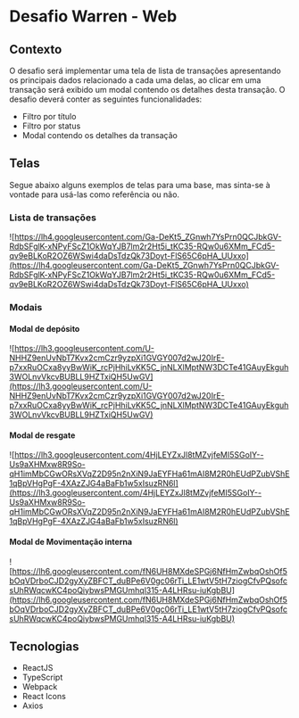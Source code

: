 # Desafio Warren - Web

## Contexto

O desafio será implementar uma tela de lista de transações apresentando os principais dados relacionado a cada uma delas, ao clicar em uma transação será exibido um modal contendo os detalhes desta transação. O desafio deverá conter as seguintes funcionalidades:

- Filtro por título
- Filtro por status
- Modal contendo os detalhes da transação

## Telas

Segue abaixo alguns exemplos de telas para uma base, mas sinta-se à vontade para usá-las como referência ou não.

### Lista de transações

![https://lh4.googleusercontent.com/Ga-DeKt5_ZGnwh7YsPrn0QCJbkGV-RdbSFglK-xNPyFScZ1OkWqYJB7lm2r2Ht5i_tKC35-RQw0u6XMm_FCd5-qv9eBLKoR2OZ6WSwi4daDsTdzQk73Doyt-FlS65C6pHA_UUxxo](https://lh4.googleusercontent.com/Ga-DeKt5_ZGnwh7YsPrn0QCJbkGV-RdbSFglK-xNPyFScZ1OkWqYJB7lm2r2Ht5i_tKC35-RQw0u6XMm_FCd5-qv9eBLKoR2OZ6WSwi4daDsTdzQk73Doyt-FlS65C6pHA_UUxxo)

### Modais

#### Modal de depósito
![https://lh3.googleusercontent.com/U-NHHZ9enUvNbT7Kvx2cmCzr9yzpXi1GVGY007d2wJ20IrE-p7xxRuOCxa8yyBwWiK_rcPjHhiLvKK5C_jnNLXlMptNW3DCTe41GAuyEkguh3WOLnvVkcvBUBLL9HZTxiQH5UwGV](https://lh3.googleusercontent.com/U-NHHZ9enUvNbT7Kvx2cmCzr9yzpXi1GVGY007d2wJ20IrE-p7xxRuOCxa8yyBwWiK_rcPjHhiLvKK5C_jnNLXlMptNW3DCTe41GAuyEkguh3WOLnvVkcvBUBLL9HZTxiQH5UwGV)


#### Modal de resgate
![https://lh3.googleusercontent.com/4HjLEYZxJl8tMZvjfeMI5SGoIY--Us9aXHMxw8R9So-qH1imMbCGwORsXVqZ2D95n2nXiN9JaEYFHa61mAI8M2R0hEUdPZubVShE1qBpVHgPgF-4XAzZJG4aBaFb1w5xIsuzRN6l](https://lh3.googleusercontent.com/4HjLEYZxJl8tMZvjfeMI5SGoIY--Us9aXHMxw8R9So-qH1imMbCGwORsXVqZ2D95n2nXiN9JaEYFHa61mAI8M2R0hEUdPZubVShE1qBpVHgPgF-4XAzZJG4aBaFb1w5xIsuzRN6l)


#### Modal de Movimentação interna
![https://lh6.googleusercontent.com/fN6UH8MXdeSPGj6NfHmZwbqOshOf5bOqVDrboCJD2gyXyZBFCT_duBPe6V0gc06rTi_LE1wtV5tH7ziogCfvPQsofcsUhRWqcwKC4poQiybwsPMGUmhql315-A4LHRsu-iuKgbBU](https://lh6.googleusercontent.com/fN6UH8MXdeSPGj6NfHmZwbqOshOf5bOqVDrboCJD2gyXyZBFCT_duBPe6V0gc06rTi_LE1wtV5tH7ziogCfvPQsofcsUhRWqcwKC4poQiybwsPMGUmhql315-A4LHRsu-iuKgbBU)

## Tecnologias

- ReactJS
- TypeScript
- Webpack
- React Icons
- Axios



